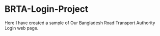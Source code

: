 # BRTA-Login-Project
Here I have created  a sample of Our Bangladesh Road Transport Authority Login web page. 

